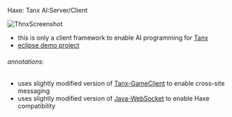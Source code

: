 Haxe: Tanx AI:Server/Client

![ThnxScreenshot](http://i.imgur.com/iTRi7SE.png)

* this is only a client framework to enable AI programming for [Tanx](https://github.com/Maksims/tanx)
* [eclipse demo project](https://github.com/ScrambledRK/Thnx/blob/master/bin/demo.zip) 

###### annotations:
* uses slightly modified version of [Tanx-GameClient](https://playcanvas.com/project/362275/overview/thnx) to enable cross-site messaging
* uses slightly modified version of [Java-WebSocket](https://github.com/TooTallNate/Java-WebSocket) to enable Haxe compatibility 
